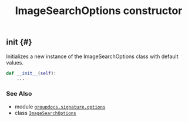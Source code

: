 ﻿---
title: ImageSearchOptions constructor
second_title: GroupDocs.Signature for Python via .NET API References
description: 
type: docs
url: /python-net/groupdocs.signature.options/imagesearchoptions/__init__/
is_root: false
weight: 10
---

## __init__ {#}

Initializes a new instance of the ImageSearchOptions class with default values.



```python
def __init__(self):
    ...
```





### See Also
* module [`groupdocs.signature.options`](../../)
* class [`ImageSearchOptions`](/signature/python-net/groupdocs.signature.options/imagesearchoptions)

